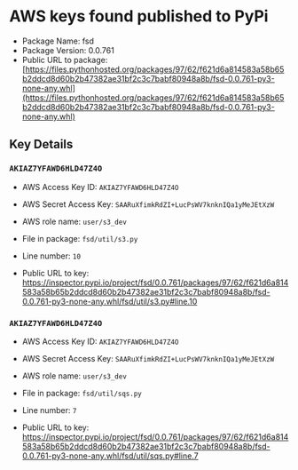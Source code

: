 # AWS keys found published to PyPi

* Package Name: fsd
* Package Version: 0.0.761
* Public URL to package: [https://files.pythonhosted.org/packages/97/62/f621d6a814583a58b65b2ddcd8d60b2b47382ae31bf2c3c7babf80948a8b/fsd-0.0.761-py3-none-any.whl](https://files.pythonhosted.org/packages/97/62/f621d6a814583a58b65b2ddcd8d60b2b47382ae31bf2c3c7babf80948a8b/fsd-0.0.761-py3-none-any.whl)

## Key Details

### `AKIAZ7YFAWD6HLD47Z4O`

* AWS Access Key ID: `AKIAZ7YFAWD6HLD47Z4O`
* AWS Secret Access Key: `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` 
* AWS role name: `user/s3_dev`
* File in package: `fsd/util/s3.py`
* Line number: `10`

* Public URL to key: https://inspector.pypi.io/project/fsd/0.0.761/packages/97/62/f621d6a814583a58b65b2ddcd8d60b2b47382ae31bf2c3c7babf80948a8b/fsd-0.0.761-py3-none-any.whl/fsd/util/s3.py#line.10



### `AKIAZ7YFAWD6HLD47Z4O`

* AWS Access Key ID: `AKIAZ7YFAWD6HLD47Z4O`
* AWS Secret Access Key: `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` 
* AWS role name: `user/s3_dev`
* File in package: `fsd/util/sqs.py`
* Line number: `7`

* Public URL to key: https://inspector.pypi.io/project/fsd/0.0.761/packages/97/62/f621d6a814583a58b65b2ddcd8d60b2b47382ae31bf2c3c7babf80948a8b/fsd-0.0.761-py3-none-any.whl/fsd/util/sqs.py#line.7


